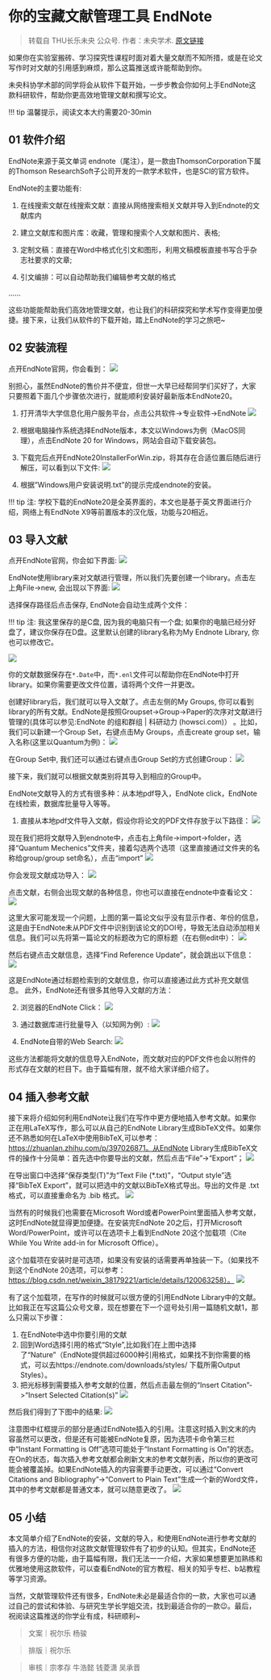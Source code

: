 # 你的宝藏文献管理工具 EndNote

> 转载自 THU长乐未央 公众号. 作者：未央学术. [原文链接](https://mp.weixin.qq.com/s/d58CYbhyBGb_1S7lYnNjIg)

如果你在实验室搬砖、学习探究性课程时面对着大量文献而不知所措，或是在论文写作时对文献的引用感到麻烦，那么这篇推送或许能帮助到你。

未央科协学术部的同学将会从软件下载开始，一步步教会你如何上手EndNote这款科研软件，帮助你更高效地管理文献和撰写论文。

!!! tip
    温馨提示，阅读文本大约需要20-30min

## 01 软件介绍

EndNote来源于英文单词 endnote（尾注），是一款由ThomsonCorporation下属的Thomson ResearchSoft子公司开发的一款学术软件，也是SCI的官方软件。

EndNote的主要功能有:

1. 在线搜索文献在线搜索文献：直接从网络搜索相关文献并导入到Endnote的文献库内

2. 建立文献库和图片库：收藏，管理和搜索个人文献和图片、表格;

3. 定制文稿：直接在Word中格式化引文和图形，利用文稿模板直接书写合乎杂志社要求的文章;

4. 引文编排：可以自动帮助我们编辑参考文献的格式

......

这些功能能帮助我们高效地管理文献，也让我们的科研探究和学术写作变得更加便捷。接下来，让我们从软件的下载开始，踏上EndNote的学习之旅吧~

## 02 安装流程

点开EndNote官网，你会看到：
![](../img/skills/endnote/1.png)

别担心，虽然EndNote的售价并不便宜，但世一大早已经帮同学们买好了，大家只要照着下面几个步骤依次进行，就能顺利安装好最新版本EndNote20。

1. 打开清华大学信息化用户服务平台，点击公共软件->专业软件->EndNote
   ![](../img/skills/endnote/2.png)

2. 根据电脑操作系统选择EndNote版本，本文以Windows为例（MacOS同理），点击EndNote 20 for Windows，网站会自动下载安装包。

3. 下载完后点开EndNote20InstallerForWin.zip，将其存在合适位置后随后进行解压，可以看到以下文件:
   ![](../img/skills/endnote/3.png)

4. 根据”Windows用户安装说明.txt”的提示完成endnote的安装。

!!! tip
    注: 学校下载的EndNote20是全英界面的，本文也是基于英文界面进行介绍，网络上有EndNote X9等前置版本的汉化版，功能与20相近。

## 03 导入文献

点开EndNote官网，你会如下界面:
![](../img/skills/endnote/4.png)

EndNote使用library来对文献进行管理，所以我们先要创建一个library。点击左上角File->new, 会出现以下界面:
![](../img/skills/endnote/5.png)

选择保存路径后点击保存, EndNote会自动生成两个文件：

!!! tip
    注: 我这里保存的是C盘, 因为我的电脑只有一个盘; 如果你的电脑已经分好盘了，建议你保存在D盘。这里默认创建的library名称为My Endnote Library, 你也可以修改它。

![](../img/skills/endnote/6.png)

你的文献数据保存在`*.Date`中，而`*.enl`文件可以帮助你在EndNote中打开library。如果你需要更改文件位置，请将两个文件一并更改。

创建好library后，我们就可以导入文献了。点击左侧的My Groups, 你可以看到library的所有文献。EndNote是按照Groupset->Group->Paper的次序对文献进行管理的(具体可以参见:EndNote 的组和群组 | 科研动力 (howsci.com)） 。比如，我们可以新建一个Group Set，右键点击My Groups，点击create group set，输入名称(这里以Quantum为例)：
![](../img/skills/endnote/7.png)

在Group Set中, 我们还可以通过右键点击Group Set的方式创建Group：
![](../img/skills/endnote/8.png)

接下来，我们就可以根据文献类别将其导入到相应的Group中。

EndNote文献导入的方式有很多种：从本地pdf导入，EndNote click，EndNote在线检索，数据库批量导入等等。

1. 直接从本地pdf文件导入文献，假设你将论文的PDF文件存放于以下路径：
   ![](../img/skills/endnote/9.png)

现在我们把将文献导入到endnote中，点击右上角file->import->folder，选择“Quantum Mechenics”文件夹，接着勾选两个选项（这里直接通过文件夹的名称给group/group set命名），点击“import”
![](../img/skills/endnote/10.png)

你会发现文献成功导入：
![](../img/skills/endnote/11.png)

点击文献，右侧会出现文献的各种信息，你也可以直接在endnote中查看论文：
![](../img/skills/endnote/12.png)

这里大家可能发现一个问题，上图的第一篇论文似乎没有显示作者、年份的信息，这是由于EndNote未从PDF文件中识别到该论文的DOI号，导致无法自动添加相关信息。我们可以先将第一篇论文的标题改为它的原标题（在右侧edit中）：
![](../img/skills/endnote/13.png)

然后右键点击文献信息，选择“Find Reference Update”，就会跳出以下信息：
![](../img/skills/endnote/14.png)

这是EndNote通过标题检索到的文献信息，你可以直接通过此方式补充文献信息。
此外，EndNote还有很多其他导入文献的方法：

2. 浏览器的EndNote Click：
   ![](../img/skills/endnote/15.png)

3. 通过数据库进行批量导入（以知网为例）:
   ![](../img/skills/endnote/16.png)

4. EndNote自带的Web Search:
   ![](../img/skills/endnote/17.png)

这些方法都能将文献的信息导入EndNote，而文献对应的PDF文件也会以附件的形式存在文献的栏目下。由于篇幅有限，就不给大家详细介绍了。

## 04 插入参考文献

接下来将介绍如何利用EndNote让我们在写作中更方便地插入参考文献。如果你正在用LaTeX写作，那么可以从自己的EndNote Library生成BibTeX文件。如果你还不熟悉如何在LaTeX中使用BibTeX,可以参考：https://zhuanlan.zhihu.com/p/397026871。从EndNote Library生成BibTeX文件的操作十分简单：首先选中你要导出的文献，然后点击“File”->“Export”；
![](../img/skills/endnote/18.png)

在导出窗口中选择“保存类型(T)”为“Text File (\*.txt)”，“Output style”选择“BibTeX Export”，就可以把选中的文献以BibTeX格式导出。导出的文件是 .txt 格式，可以直接重命名为 .bib 格式。
![](../img/skills/endnote/19.png)

当然有的时候我们也需要在Microsoft Word或者PowerPoint里面插入参考文献，这时EndNote就显得更加便捷。在安装完EndNote 20之后，打开Microsoft Word/PowerPoint，或许可以在选项卡上看到EndNote 20这个加载项（Cite While You Write add-in for Microsoft Office）。

这个加载项在安装时是可选项，如果没有安装的话需要再单独装一下。（如果找不到这个EndNote 20选项，可以参考：https://blog.csdn.net/weixin_38179221/article/details/120063258）。
![](../img/skills/endnote/20.png)

有了这个加载项，在写作的时候就可以很方便的引用EndNote Library中的文献。比如我正在写这篇公众号文章，现在想要在下一个逗号处引用一篇随机文献1，那么只需以下步骤：

1. 在EndNote中选中你要引用的文献
2. 回到Word选择引用的格式“Style”,比如我们在上图中选择了“Nature”（EndNote提供超过6000种引用格式，如果找不到你需要的格式，可以去https://endnote.com/downloads/styles/ 下载所需Output Styles）。
3. 把光标移到需要插入参考文献的位置，然后点击最左侧的“Insert Citation”->“Insert Selected Citation(s)”
   ![](../img/skills/endnote/21.png)

然后我们得到了下图中的结果:
![](../img/skills/endnote/22.png)

注意图中红框提示的部分是通过EndNote插入的引用。注意这时插入到文末的内容虽然可以更改，但是还有可能被EndNote复原，因为选项卡命令第三栏中“Instant Formatting is Off”选项可能处于“Instant Formatting is On”的状态。在On的状态，每次插入参考文献都会刷新文末的参考文献列表，所以你的更改可能会被覆盖掉。如果EndNote插入的内容需要手动更改，可以通过“Convert Citations and Bibliography”->“Convert to Plain Text”生成一个新的Word文件，其中的参考文献都是普通文本，就可以随意更改了。
![](../img/skills/endnote/23.png)

## 05 小结

本文简单介绍了EndNote的安装，文献的导入，和使用EndNote进行参考文献的插入的方法，相信你对这款文献管理软件有了初步的认知。但其实，EndNote还有很多方便的功能，由于篇幅有限，我们无法一一介绍，大家如果想要更加熟练和优雅地使用这款软件，可以查看EndNote的官方教程、相关的知乎专栏、b站教程等学习资源。

当然，文献管理软件还有很多，EndNote未必是最适合你的一款，大家也可以通过自己的尝试和体验、与研究生学长学姐交流，找到最适合你的一款😉。最后，祝阅读这篇推送的你学业有成，科研顺利~

> 文案｜祝尔乐 杨骏

> 排版｜祝尔乐

> 审核｜宗孝存 牛浩懿 钱菱潇 吴承晋
